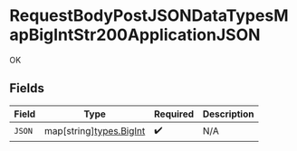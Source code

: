 # RequestBodyPostJSONDataTypesMapBigIntStr200ApplicationJSON

OK


## Fields

| Field                                            | Type                                             | Required                                         | Description                                      |
| ------------------------------------------------ | ------------------------------------------------ | ------------------------------------------------ | ------------------------------------------------ |
| `JSON`                                           | map[string][types.BigInt](../../types/bigint.md) | :heavy_check_mark:                               | N/A                                              |